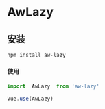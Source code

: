 # AwLazy


## 安装

```javascript
npm install aw-lazy
```

#### 使用

```js
import  AwLazy  from 'aw-lazy'

Vue.use(AwLazy)
```

